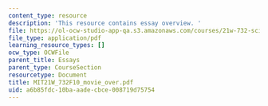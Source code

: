 ```yaml
---
content_type: resource
description: 'This resource contains essay overview. '
file: https://ol-ocw-studio-app-qa.s3.amazonaws.com/courses/21w-732-science-writing-and-new-media-fall-2010/a6b85fdc10baaadecbce008719d75754_MIT21W_732F10_movie_over.pdf
file_type: application/pdf
learning_resource_types: []
ocw_type: OCWFile
parent_title: Essays
parent_type: CourseSection
resourcetype: Document
title: MIT21W_732F10_movie_over.pdf
uid: a6b85fdc-10ba-aade-cbce-008719d75754
---
```

